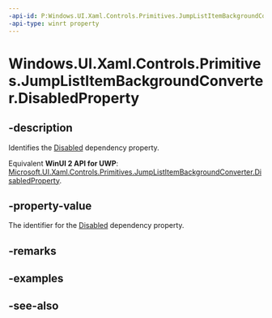 ```yaml
---
-api-id: P:Windows.UI.Xaml.Controls.Primitives.JumpListItemBackgroundConverter.DisabledProperty
-api-type: winrt property
---
```


<!-- Property syntax
public Windows.UI.Xaml.DependencyProperty DisabledProperty { get; }
-->

# Windows.UI.Xaml.Controls.Primitives.JumpListItemBackgroundConverter.DisabledProperty

## -description
Identifies the [Disabled](jumplistitembackgroundconverter_disabled.md) dependency property.

Equivalent **WinUI 2 API for UWP**: [Microsoft.UI.Xaml.Controls.Primitives.JumpListItemBackgroundConverter.DisabledProperty](/windows/winui/api/microsoft.ui.xaml.controls.primitives.jumplistitembackgroundconverter.disabledproperty).

## -property-value
The identifier for the [Disabled](jumplistitembackgroundconverter_disabled.md) dependency property.

## -remarks

## -examples

## -see-also
